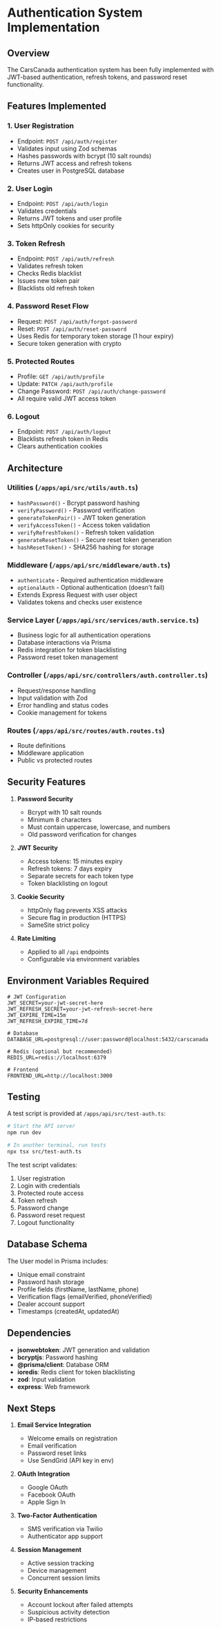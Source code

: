 # Authentication System Implementation

## Overview
The CarsCanada authentication system has been fully implemented with JWT-based authentication, refresh tokens, and password reset functionality.

## Features Implemented

### 1. User Registration
- Endpoint: `POST /api/auth/register`
- Validates input using Zod schemas
- Hashes passwords with bcrypt (10 salt rounds)
- Returns JWT access and refresh tokens
- Creates user in PostgreSQL database

### 2. User Login
- Endpoint: `POST /api/auth/login`
- Validates credentials
- Returns JWT tokens and user profile
- Sets httpOnly cookies for security

### 3. Token Refresh
- Endpoint: `POST /api/auth/refresh`
- Validates refresh token
- Checks Redis blacklist
- Issues new token pair
- Blacklists old refresh token

### 4. Password Reset Flow
- Request: `POST /api/auth/forgot-password`
- Reset: `POST /api/auth/reset-password`
- Uses Redis for temporary token storage (1 hour expiry)
- Secure token generation with crypto

### 5. Protected Routes
- Profile: `GET /api/auth/profile`
- Update: `PATCH /api/auth/profile`
- Change Password: `POST /api/auth/change-password`
- All require valid JWT access token

### 6. Logout
- Endpoint: `POST /api/auth/logout`
- Blacklists refresh token in Redis
- Clears authentication cookies

## Architecture

### Utilities (`/apps/api/src/utils/auth.ts`)
- `hashPassword()` - Bcrypt password hashing
- `verifyPassword()` - Password verification
- `generateTokenPair()` - JWT token generation
- `verifyAccessToken()` - Access token validation
- `verifyRefreshToken()` - Refresh token validation
- `generateResetToken()` - Secure reset token generation
- `hashResetToken()` - SHA256 hashing for storage

### Middleware (`/apps/api/src/middleware/auth.ts`)
- `authenticate` - Required authentication middleware
- `optionalAuth` - Optional authentication (doesn't fail)
- Extends Express Request with user object
- Validates tokens and checks user existence

### Service Layer (`/apps/api/src/services/auth.service.ts`)
- Business logic for all authentication operations
- Database interactions via Prisma
- Redis integration for token blacklisting
- Password reset token management

### Controller (`/apps/api/src/controllers/auth.controller.ts`)
- Request/response handling
- Input validation with Zod
- Error handling and status codes
- Cookie management for tokens

### Routes (`/apps/api/src/routes/auth.routes.ts`)
- Route definitions
- Middleware application
- Public vs protected routes

## Security Features

1. **Password Security**
   - Bcrypt with 10 salt rounds
   - Minimum 8 characters
   - Must contain uppercase, lowercase, and numbers
   - Old password verification for changes

2. **JWT Security**
   - Access tokens: 15 minutes expiry
   - Refresh tokens: 7 days expiry
   - Separate secrets for each token type
   - Token blacklisting on logout

3. **Cookie Security**
   - httpOnly flag prevents XSS attacks
   - Secure flag in production (HTTPS)
   - SameSite strict policy

4. **Rate Limiting**
   - Applied to all `/api` endpoints
   - Configurable via environment variables

## Environment Variables Required

```env
# JWT Configuration
JWT_SECRET=your-jwt-secret-here
JWT_REFRESH_SECRET=your-jwt-refresh-secret-here
JWT_EXPIRE_TIME=15m
JWT_REFRESH_EXPIRE_TIME=7d

# Database
DATABASE_URL=postgresql://user:password@localhost:5432/carscanada

# Redis (optional but recommended)
REDIS_URL=redis://localhost:6379

# Frontend
FRONTEND_URL=http://localhost:3000
```

## Testing

A test script is provided at `/apps/api/src/test-auth.ts`:

```bash
# Start the API server
npm run dev

# In another terminal, run tests
npx tsx src/test-auth.ts
```

The test script validates:
1. User registration
2. Login with credentials
3. Protected route access
4. Token refresh
5. Password change
6. Password reset request
7. Logout functionality

## Database Schema

The User model in Prisma includes:
- Unique email constraint
- Password hash storage
- Profile fields (firstName, lastName, phone)
- Verification flags (emailVerified, phoneVerified)
- Dealer account support
- Timestamps (createdAt, updatedAt)

## Dependencies

- **jsonwebtoken**: JWT generation and validation
- **bcryptjs**: Password hashing
- **@prisma/client**: Database ORM
- **ioredis**: Redis client for token blacklisting
- **zod**: Input validation
- **express**: Web framework

## Next Steps

1. **Email Service Integration**
   - Welcome emails on registration
   - Email verification
   - Password reset links
   - Use SendGrid (API key in env)

2. **OAuth Integration**
   - Google OAuth
   - Facebook OAuth
   - Apple Sign In

3. **Two-Factor Authentication**
   - SMS verification via Twilio
   - Authenticator app support

4. **Session Management**
   - Active session tracking
   - Device management
   - Concurrent session limits

5. **Security Enhancements**
   - Account lockout after failed attempts
   - Suspicious activity detection
   - IP-based restrictions